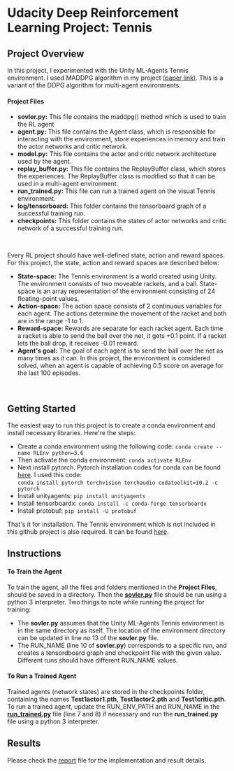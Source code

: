 # Udacity Deep Reinforcement Learning Project: Tennis
## Project Overview 
 In this project, I experimented with the Unity ML-Agents Tennis environment. 
 I used MADDPG algorithm in my project [(paper link)](https://arxiv.org/abs/1511.05952). 
 This is a variant of the DDPG algorithm for multi-agent environments.

#### Project Files
- **sovler.py:**  This file contains the maddpg() method which is used to train the RL agent  
- **agent.py:**  This file contains the Agent class, which is responsible for interacting with the environment, 
store experiences in memory and train the actor networks and critic network.
- **model.py:** This file contains the actor and critic network architecture used by the agent.
- **replay_buffer.py:** This file contains the ReplayBuffer class, which stores the experiences. 
The ReplayBuffer class is modified so that it can be used in a multi-agent environment.
- **run_trained.py:** This file can run a trained agent on the visual Tennis environment.
- **log/tensorboard:** This folder contains the tensorboard graph of a successful training run.
- **checkpoints:** This folder contains the states of actor networks and critic network of a successful training run.
<br/>

Every RL project should have well-defined state, action and reward spaces. For this project, the state, action and reward spaces are described below:  
- **State-space:** The Tennis environment is a world created using Unity. The environment consists of two moveable rackets, and a ball. 
State-space is an array representation of the environment consisting of 24 floating-point values.  
- **Action-space:** The action space consists of 2 continuous variables for each agent. 
The actions determine the movement of the racket and both are in the range -1 to 1.
- **Reward-space:** Rewards are separate for each racket agent. Each time a racket is able to send the ball over the net, it gets +0.1 point. 
If a racket lets the ball drop, it receives -0.01 reward.
- **Agent's goal:** The goal of each agent is to send the ball over the net as many times as it can. 
In this project, the environment is considered solved, when an agent is capable of achieving 0.5 score on average for the last 100 episodes.
<br/>

## Getting Started
The easiest way to run this project is to create a conda environment and install necessary libraries. Here're the steps:
- Create a conda environment using the following code: ```conda create --name RLEnv python=3.6```
- Then activate the conda environment: ```conda activate RLEnv```
- Next install pytorch. Pytorch installation codes for conda can be found [here](https://pytorch.org/). I used this code:   
```conda install pytorch torchvision torchaudio cudatoolkit=10.2 -c pytorch```
- Install unityagents: ```pip install unityagents```
- Install tensorboardx: ```conda install -c conda-forge tensorboardx```
- Install protobuf: ```pip install -U protobuf```  
  
That's it for installation. The Tennis environment which is not included in this github project is also required. 
It can be found [here](https://github.com/udacity/deep-reinforcement-learning/tree/master/p3_collab-compet).
<br/>

## Instructions
#### To Train the Agent
To train the agent, all the files and folders mentioned in the **Project Files**, should be saved in a directory. 
Then the **[sovler.py](https://github.com/fahimfss/ProjectTennis/blob/master/solver.py)** file should be run using a python 3 interpreter. 
Two things to note while running the project for training:
- The **sovler.py** assumes that the Unity ML-Agents Tennis environment is in the same directory as itself. The location of the 
environment directory can be updated in line no 13 of the **sovler.py** file. 
- The RUN_NAME (line 10 of **sovler.py**) corresponds to a specific run, 
and creates a tensordboard graph and checkpoint file with the given value.
Different runs should have different RUN_NAME values.
  
#### To Run a Trained Agent
Trained agents (network states) are stored in the checkpoints folder, containing the names **Test1actor1.pth**, **Test1actor2.pth** and **Test1critic.pth**. 
To run a trained agent, update the RUN_ENV_PATH and RUN_NAME in the **[run_trained.py](https://github.com/fahimfss/ProjectTennis/blob/master/run_trained.py)** file (line 7 and 8) if necessary and run the **run_trained.py** file using a python 3 interpreter.
<br/>  
    
## Results
Please check the [report](https://github.com/fahimfss/ProjectTennis/blob/master/REPORT.md) file for the implementation and result details.
